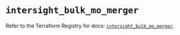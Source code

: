 # `intersight_bulk_mo_merger`

Refer to the Terraform Registry for docs: [`intersight_bulk_mo_merger`](https://registry.terraform.io/providers/ciscodevnet/intersight/1.0.71/docs/resources/bulk_mo_merger).
